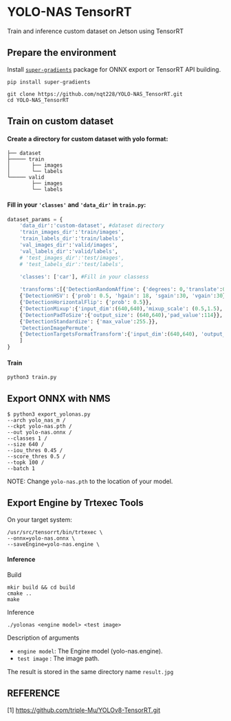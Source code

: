 # YOLO-NAS TensorRT
Train and inference custom dataset on Jetson using TensorRT
## Prepare the environment
Install [`super-gradients`](https://github.com/Deci-AI/super-gradients) package for ONNX export or TensorRT API building.

   ``` shell
   pip install super-gradients
   ```
   ``` shell
   git clone https://github.com/nqt228/YOLO-NAS_TensorRT.git
   cd YOLO-NAS_TensorRT
   ```
## Train on custom dataset
#### Create a directory for custom dataset with yolo format:
``` shell
├── dataset
├───── train
│       ├── images
│       └── labels
└───── valid
        ├── images
        └── labels
```
#### Fill in your `'classes'` and `'data_dir'` in `train.py`:
```python
dataset_params = {
    'data_dir':'custom-dataset', #dataset directory
    'train_images_dir':'train/images',
    'train_labels_dir':'train/labels',
    'val_images_dir':'valid/images',
    'val_labels_dir':'valid/labels',
    # 'test_images_dir':'test/images',
    # 'test_labels_dir':'test/labels',

    'classes': ['car'], #Fill in your classess
    
    'transforms':[{'DetectionRandomAffine': {'degrees': 0,'translate':0.25,'scales':(0.5,1.5), 'shear': 0.0, 'target_size':'','filter_box_candidate': True,'wh_thr':2, 'area_thr':0.1, 'ar_thr':20}}, 
    {'DetectionHSV': {'prob': 0.5, 'hgain': 18, 'sgain':30, 'vgain':30}}, 
    {'DetectionHorizontalFlip': {'prob': 0.5}},
    {'DetectionMixup':{'input_dim':(640,640),'mixup_scale': (0.5,1.5),'prob':0.5, 'flip_prob':0.5 }},
    {'DetectionPadToSize':{'output_size': (640,640),'pad_value':114}},
    {'DetectionStandardize': {'max_value':255.}},
    'DetectionImagePermute',
    {'DetectionTargetsFormatTransform':{'input_dim':(640,640), 'output_format':'LABEL_CXCYWH'}}
    ]
}
```
#### Train
``` shell
python3 train.py 
```
## Export ONNX with NMS
``` shell
$ python3 export_yolonas.py 
--arch yolo_nas_m /                                                                    
--ckpt yolo-nas.pth /
--out yolo-nas.onnx /                                                 
--classes 1 /
--size 640 /
--iou_thres 0.45 /
--score_thres 0.5 /
--topk 100 /
--batch 1
```
NOTE: Change `yolo-nas.pth` to the location of your model.   
## Export Engine by Trtexec Tools
On your target system:

``` shell
/usr/src/tensorrt/bin/trtexec \
--onnx=yolo-nas.onnx \
--saveEngine=yolo-nas.engine \
```
#### Inference
Build
``` shell
mkir build && cd build
cmake ..
make
```
Inference
``` shell
./yolonas <engine model> <test image>
```
Description of arguments

- `engine model`: The Engine model (yolo-nas.engine).
- `test image` : The image path.

The result is stored in the same directory name `result.jpg`
## REFERENCE
[1] https://github.com/triple-Mu/YOLOv8-TensorRT.git
